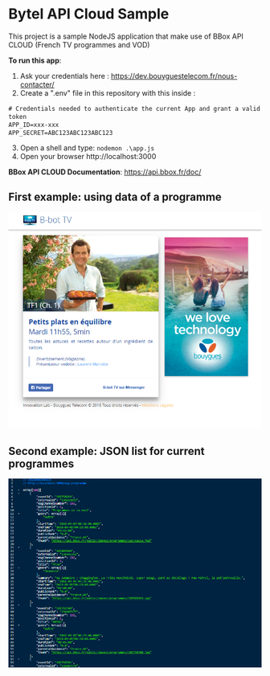 # Bytel API Cloud Sample

This project is a sample NodeJS application that make use of BBox API CLOUD (French TV programmes and VOD)

**To run this app**:

1. Ask your credentials here : https://dev.bouyguestelecom.fr/nous-contacter/
2. Create a ".env" file in this repository with this inside :
```
# Credentials needed to authenticate the current App and grant a valid token
APP_ID=xxx-xxx
APP_SECRET=ABC123ABC123ABC123
```
3. Open a shell and type: `nodemon .\app.js`
4. Open your browser http://localhost:3000


**BBox API CLOUD Documentation**: https://api.bbox.fr/doc/

## First example: using data of a programme

![1](https://github.com/BboxLab/bytel-api-cloud-sample/raw/master/public/img/bytel-cloud-sample-app-screen1.png)

## Second example: JSON list for current programmes

![2](https://github.com/BboxLab/bytel-api-cloud-sample/raw/master/public/img/bytel-cloud-sample-app-screen2.png)

